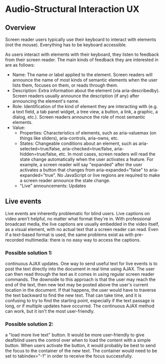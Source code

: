 # Audio-Structural Interaction UX

## Overview

Screen reader users typically use their keyboard to interact with elements (not the mouse). Everything has to be keyboard accessible.

As users interact with elements with their keyboard, they listen to feedback from their screen reader. The main kinds of feedback they are interested in are as follows:

- Name: The name or label applied to the element. Screen readers will announce the name of most kinds of semantic elements when the user lists them, focuses on them, or reads through them.
- Description: Extra information about the element (via aria-describedby). Screen readers usually announce the description (if any) after announcing the element's name.
- Role: Identification of the kind of element they are interacting with (e.g. a text field, a tab panel widget, a tree view, a button, a link, a graphic, a dialog, etc.). Screen readers announce the role of most semantic elements.
- Value:
  - Properties: Characteristics of elements, such as aria-valuemax (on things like sliders), aria-controls, aria-owns, etc.
  - States: Changeable conditions about an element, such as aria-selected=true/false, aria-checked=true/false, aria-hidden=true/false, etc. In most cases, screen readers will read the state change automatically when the user activates a feature. For example, a screen reader will say "expanded" after the user activates a button that changes from aria-expanded="false" to aria-expanded="true". No JavaScript or live regions are required to make a screen reader announce the state change.
  - "Live" announcements: Updates


## Live events

Live events are inherently problematic for blind users. Live captions on video aren't helpful, no matter what format they're in. With professional broadcast media, the live captions are usually embedded in the video itself, as a visual element, with no actual text that a screen reader can read. Even if a text-based format is used, the same problems exist as with pre-recorded multimedia: there is no easy way to access the captions.

### Possible solution 1: 

continuous AJAX updates. One way to send useful text for live events is to post the text directly into the document in real time using AJAX. The user can then read through the text as it comes in using regular screen reader commands. The downside to this approach is that the user may reach the end of the text, then new text may be posted above the user's current location in the document. If that happens, the user would have to traverse the text backward to find the new text. That can take time, and it is confusing to try to find the starting point, especially if the text passage is long, or if multiple updates have occurred. The continuous AJAX method can work, but it isn't the most user-friendly.

### Possible solution 2: 

a "load more live text" button. It would be more user-friendly to give deafblind users the control over when to load the content with a simple button. When users activate the button, it would probably be best to send the focus to the container of the new text. The container would need to be set to tabindex="-1" in order to receive the focus successfully.